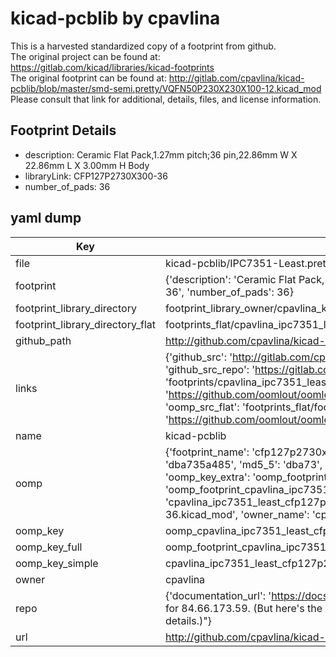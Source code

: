 # kicad-pcblib by cpavlina  
This is a harvested standardized copy of a footprint from github.  
The original project can be found at:  
https://gitlab.com/kicad/libraries/kicad-footprints  
The original footprint can be found at:
http://gitlab.com/cpavlina/kicad-pcblib/blob/master/smd-semi.pretty/VQFN50P230X230X100-12.kicad_mod
Please consult that link for additional, details, files, and license information.  
## Footprint Details
* description: Ceramic Flat Pack,1.27mm pitch;36 pin,22.86mm W X 22.86mm L X 3.00mm H Body  
* libraryLink: CFP127P2730X300-36  
* number_of_pads: 36  
## yaml dump  
| Key | Value |  
| --- | --- |  
| file | kicad-pcblib/IPC7351-Least.pretty/CFP127P2730X300-36.kicad_mod |  
| footprint | {'description': 'Ceramic Flat Pack,1.27mm pitch;36 pin,22.86mm W X 22.86mm L X 3.00mm H Body', 'libraryLink': 'CFP127P2730X300-36', 'number_of_pads': 36} |  
| footprint_library_directory | footprint_library_owner/cpavlina_kicad-pcblib |  
| footprint_library_directory_flat | footprints_flat/cpavlina_ipc7351_least_cfp127p2730x300_36/working |  
| github_path | http://github.com/cpavlina/kicad-pcblib/blob/master/IPC7351-Least.pretty/CFP127P2730X300-36.kicad_mod |  
| links | {'github_src': 'http://gitlab.com/cpavlina/kicad-pcblib/blob/master/smd-semi.pretty/VQFN50P230X230X100-12.kicad_mod', 'github_src_repo': 'https://gitlab.com/kicad/libraries/kicad-footprints', 'oomp_bot': 'footprints/cpavlina_ipc7351_least_cfp127p2730x300_36/working', 'oomp_bot_github': 'https://github.com/oomlout/oomlout_oomp_footprint_bot/tree/main/footprints/cpavlina_ipc7351_least_cfp127p2730x300_36/working', 'oomp_src_flat': 'footprints_flat/footprints_flat/cpavlina_ipc7351_least_cfp127p2730x300_36/working', 'oomp_src_flat_github': 'https://github.com/oomlout/oomlout_oomp_footprint_src/tree/main/footprints_flat/cpavlina_ipc7351_least_cfp127p2730x300_36/working'} |  
| name | kicad-pcblib |  
| oomp | {'footprint_name': 'cfp127p2730x300_36', 'library_name': 'ipc7351_least', 'md5': 'dba735a48599eabe19d7241d181ca926', 'md5_10': 'dba735a485', 'md5_5': 'dba73', 'md5_6': 'dba735', 'oomp_key': 'oomp_cpavlina_ipc7351_least_cfp127p2730x300_36', 'oomp_key_extra': 'oomp_footprint_cpavlina_ipc7351_least_cfp127p2730x300_36', 'oomp_key_full': 'oomp_footprint_cpavlina_ipc7351_least_cfp127p2730x300_36_dba735', 'oomp_key_simple': 'cpavlina_ipc7351_least_cfp127p2730x300_36', 'original_filename': 'kicad-pcblib/IPC7351-Least.pretty/CFP127P2730X300-36.kicad_mod', 'owner_name': 'cpavlina'} |  
| oomp_key | oomp_cpavlina_ipc7351_least_cfp127p2730x300_36 |  
| oomp_key_full | oomp_footprint_cpavlina_ipc7351_least_cfp127p2730x300_36 |  
| oomp_key_simple | cpavlina_ipc7351_least_cfp127p2730x300_36 |  
| owner | cpavlina |  
| repo | {'documentation_url': 'https://docs.github.com/rest/overview/resources-in-the-rest-api#rate-limiting', 'message': "API rate limit exceeded for 84.66.173.59. (But here's the good news: Authenticated requests get a higher rate limit. Check out the documentation for more details.)"} |  
| url | http://github.com/cpavlina/kicad-pcblib |  

